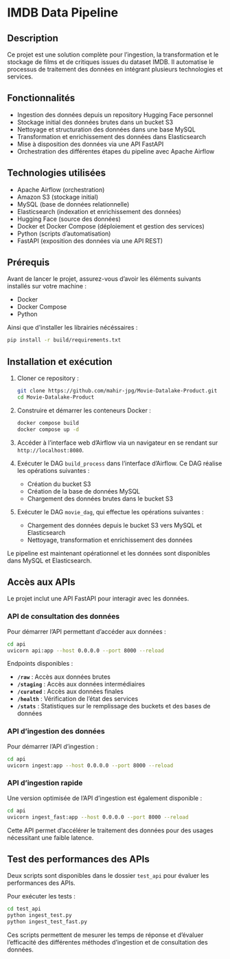 # IMDB Data Pipeline  

## Description  
Ce projet est une solution complète pour l’ingestion, la transformation et le stockage de films et de critiques issues du dataset IMDB. Il automatise le processus de traitement des données en intégrant plusieurs technologies et services.  

## Fonctionnalités  
- Ingestion des données depuis un repository Hugging Face personnel  
- Stockage initial des données brutes dans un bucket S3  
- Nettoyage et structuration des données dans une base MySQL  
- Transformation et enrichissement des données dans Elasticsearch  
- Mise à disposition des données via une API FastAPI  
- Orchestration des différentes étapes du pipeline avec Apache Airflow  

## Technologies utilisées  
- Apache Airflow (orchestration)  
- Amazon S3 (stockage initial)  
- MySQL (base de données relationnelle)  
- Elasticsearch (indexation et enrichissement des données)  
- Hugging Face (source des données)  
- Docker et Docker Compose (déploiement et gestion des services)  
- Python (scripts d’automatisation)  
- FastAPI (exposition des données via une API REST)  

## Prérequis  
Avant de lancer le projet, assurez-vous d’avoir les éléments suivants installés sur votre machine :  
- Docker  
- Docker Compose  
- Python 

Ainsi que d'installer les librairies nécéssaires :
```bash
pip install -r build/requirements.txt 
```  

## Installation et exécution  

1. Cloner ce repository :  
   ```bash
   git clone https://github.com/mahir-jpg/Movie-Datalake-Product.git  
   cd Movie-Datalake-Product  
   ```  

2. Construire et démarrer les conteneurs Docker :  
   ```bash
   docker compose build  
   docker compose up -d  
   ```  

3. Accéder à l’interface web d’Airflow via un navigateur en se rendant sur `http://localhost:8080`.  

4. Exécuter le DAG `build_process` dans l’interface d’Airflow. Ce DAG réalise les opérations suivantes :  
   - Création du bucket S3  
   - Création de la base de données MySQL  
   - Chargement des données brutes dans le bucket S3  

5. Exécuter le DAG `movie_dag`, qui effectue les opérations suivantes :  
   - Chargement des données depuis le bucket S3 vers MySQL et Elasticsearch  
   - Nettoyage, transformation et enrichissement des données  

Le pipeline est maintenant opérationnel et les données sont disponibles dans MySQL et Elasticsearch.  

## Accès aux APIs  

Le projet inclut une API FastAPI pour interagir avec les données.  

### API de consultation des données  
Pour démarrer l’API permettant d’accéder aux données :  
```bash
cd api  
uvicorn api:app --host 0.0.0.0 --port 8000 --reload  
```  

Endpoints disponibles :  
- **`/raw`** : Accès aux données brutes  
- **`/staging`** : Accès aux données intermédiaires  
- **`/curated`** : Accès aux données finales  
- **`/health`** : Vérification de l’état des services  
- **`/stats`** : Statistiques sur le remplissage des buckets et des bases de données  

### API d’ingestion des données  
Pour démarrer l’API d’ingestion :  
```bash
cd api  
uvicorn ingest:app --host 0.0.0.0 --port 8000 --reload  
```  

### API d’ingestion rapide  
Une version optimisée de l’API d’ingestion est également disponible :  
```bash
cd api  
uvicorn ingest_fast:app --host 0.0.0.0 --port 8000 --reload  
```  

Cette API permet d’accélérer le traitement des données pour des usages nécessitant une faible latence.  

## Test des performances des APIs  
Deux scripts sont disponibles dans le dossier `test_api` pour évaluer les performances des APIs.  

Pour exécuter les tests :  
```bash
cd test_api  
python ingest_test.py  
python ingest_test_fast.py  
```  

Ces scripts permettent de mesurer les temps de réponse et d’évaluer l’efficacité des différentes méthodes d’ingestion et de consultation des données.